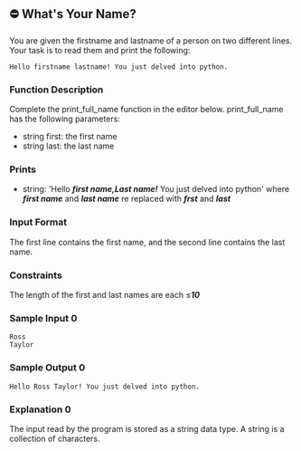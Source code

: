 ## ⛔ What's Your Name?

You are given the firstname and lastname of a person on two different lines. Your task is to read them and print the following:
```
Hello firstname lastname! You just delved into python.
```
### Function Description
Complete the print_full_name function in the editor below.
print_full_name has the following parameters:
* string first: the first name
* string last: the last name

### Prints
* string: 'Hello ***first name,Last name!*** You just delved into python' where ***first name*** and ***last name*** re replaced with ***frst*** and ***last***
### Input Format
The first line contains the first name, and the second line contains the last name.
### Constraints
The length of the first and last names are each ≤***10***
### Sample Input 0

```
Ross
Taylor
```
### Sample Output 0
```
Hello Ross Taylor! You just delved into python.
```
### Explanation 0
The input read by the program is stored as a string data type. A string is a collection of characters.


